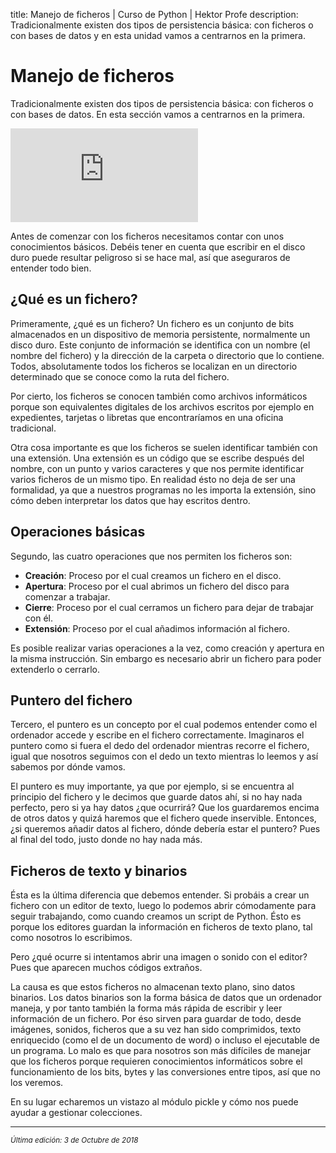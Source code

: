 title: Manejo de ficheros | Curso de Python | Hektor Profe
description: Tradicionalmente existen dos tipos de persistencia básica: con ficheros o con bases de datos y en esta unidad vamos a centrarnos en la primera.

# Manejo de ficheros

Tradicionalmente existen dos tipos de persistencia básica: con ficheros o con bases de datos. En esta sección vamos a centrarnos en la primera.

<div class='embed-container'><iframe src='https://player.vimeo.com/video/292161550' frameborder='0' webkitAllowFullScreen mozallowfullscreen allowFullScreen></iframe></div>

Antes de comenzar con los ficheros necesitamos contar con unos conocimientos básicos. Debéis tener en cuenta que escribir en el disco duro puede resultar peligroso si se hace mal, así que aseguraros de entender todo bien.

## ¿Qué es un fichero?

Primeramente, ¿qué es un fichero? Un fichero es un conjunto de bits almacenados en un dispositivo de memoria persistente, normalmente un disco duro. Este conjunto de información se identifica con un nombre  (el nombre del fichero) y la dirección de la carpeta o directorio que lo contiene. Todos, absolutamente todos los ficheros se localizan en un directorio determinado que se conoce como la ruta del fichero.

Por cierto, los ficheros se conocen también como archivos informáticos porque son equivalentes digitales de los archivos escritos por ejemplo en expedientes, tarjetas o libretas que encontraríamos en una oficina tradicional.

Otra cosa importante es que los ficheros se suelen identificar también con una extensión. Una extensión es un código que se escribe después del nombre, con un punto y varios caracteres y que nos permite identificar varios ficheros de un mismo tipo. En realidad ésto no deja de ser una formalidad, ya que a nuestros programas no les importa la extensión, sino cómo deben interpretar los datos que hay escritos dentro. 

## Operaciones básicas

Segundo, las cuatro operaciones que nos permiten los ficheros son:

* **Creación**: Proceso por el cual creamos un fichero en el disco.
* **Apertura**: Proceso por el cual abrimos un fichero del disco para comenzar a trabajar.
* **Cierre**: Proceso por el cual cerramos un fichero para dejar de trabajar con él.
* **Extensión**: Proceso por el cual añadimos información al fichero.

Es posible realizar varias operaciones a la vez, como creación y apertura en la misma instrucción. Sin embargo es necesario abrir un fichero para poder extenderlo o cerrarlo.

## Puntero del fichero

Tercero, el puntero es un concepto por el cual podemos entender como el ordenador accede y escribe en el fichero correctamente. Imaginaros el puntero como si fuera el dedo del ordenador mientras recorre el fichero, igual que nosotros seguimos con el dedo un texto mientras lo leemos y así sabemos por dónde vamos. 

El puntero es muy importante, ya que por ejemplo, si se encuentra al principio del fichero y le decimos que guarde datos ahí, si no hay nada perfecto, pero si ya hay datos ¿que ocurrirá? Que los guardaremos encima de otros datos y quizá haremos que el fichero quede inservible. Entonces, ¿si queremos añadir datos al fichero, dónde debería estar el puntero? Pues al final del todo, justo donde no hay nada más.

## Ficheros de texto y binarios

Ésta es la última diferencia que debemos entender. Si probáis a crear un fichero con un editor de texto, luego lo podemos abrir cómodamente para seguir trabajando, como cuando creamos un script de Python. Ésto es porque los editores guardan la información en ficheros de texto plano, tal como nosotros lo escribimos.

Pero ¿qué ocurre si intentamos abrir una imagen o sonido con el editor? Pues que aparecen muchos códigos extraños. 

La causa es que estos ficheros no almacenan texto plano, sino datos binarios.
Los datos binarios son la forma básica de datos que un ordenador maneja, y por tanto también la forma más rápida de escribir y leer información de un fichero. Por éso sirven para guardar de todo, desde imágenes, sonidos, ficheros que a su vez han sido comprimidos, texto enriquecido (como el de un documento de word) o incluso el ejecutable de un programa. Lo malo es que para nosotros son más difíciles de manejar que los ficheros porque requieren conocimientos informáticos sobre el funcionamiento de los bits, bytes y las conversiones entre tipos, así que no los veremos. 

En su lugar echaremos un vistazo al módulo pickle y cómo nos puede ayudar a gestionar colecciones.

___
<small class="edited"><i>Última edición: 3 de Octubre de 2018</i></small>
